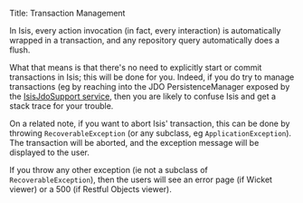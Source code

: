 Title: Transaction Management

[//]: # (content copied to _user-guide_more-advanced_transaction-mgmt-and-error-handling)

In Isis, every action invocation (in fact, every interaction) is automatically wrapped in a transaction, and any repository query automatically does a flush.

What that means is that there's no need to explicitly start or commit transactions in Isis; this will be done for you.  Indeed, if you do try to manage transactions (eg by reaching into the JDO PersistenceManager exposed by the [IsisJdoSupport service](services/isisjdosupport-service.html), then you are likely to confuse Isis and get a stack trace for your trouble.

On a related note, if you want to abort Isis' transaction, this can be done by throwing `RecoverableException` (or any subclass, eg `ApplicationException`).  The transaction will be aborted, and the exception message will be displayed to the user.

If you throw any other exception (ie not a subclass of `RecoverableException`), then the users will see an error page (if Wicket viewer) or a 500 (if Restful Objects viewer).
